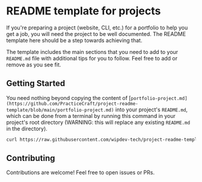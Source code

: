 # README template for projects

If you're preparing a project (website, CLI, etc.) for a portfolio to help you
get a job, you will need the project to be well documented. The README template
here should be a step towards achieving that.

The template includes the main sections that you need to add to your
`README.md` file with additional tips for you to follow. Feel free to add or
remove as you see fit.

## Getting Started

You need nothing beyond copying the content of [`portfolio-project.md](https://github.com/PracticeCraft/project-readme-template/blob/main/portfolio-project.md)` into your
project's `README.md`, which can be done from a terminal by running this
command in your project's root directory (WARNING: this will replace any
existing `README.md` in the directory).

```bash
curl https://raw.githubusercontent.com/wipdev-tech/project-readme-template/main/portfolio-project.md -o README.md
```

## Contributing

Contributions are welcome! Feel free to open issues or PRs.
